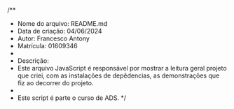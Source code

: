/**
 * Nome do arquivo: README.md
 * Data de criação: 04/06/2024
 * Autor: Francesco Antony
 * Matrícula: 01609346
 *
 * Descrição:
 * Este arquivo JavaScript é responsável por mostrar a leitura geral projeto que criei, com as instalações de depêdencias, as demonstrações que fiz ao decorrer do projeto.
 *
 * Este script é parte o curso de ADS.
 */
